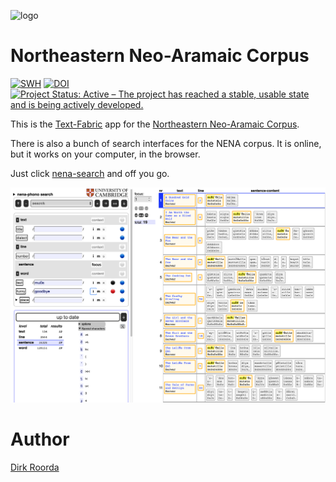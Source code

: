 ![logo](code/static/logo.png)

# Northeastern Neo-Aramaic Corpus

[![SWH](https://archive.softwareheritage.org/badge/origin/https://github.com/annotation/app-nena/)](https://archive.softwareheritage.org/browse/origin/https://github.com/annotation/app-nena/)
[![DOI](https://zenodo.org/badge/DOI/10.5281/zenodo.3909532.svg)](https://doi.org/10.5281/zenodo.3909532)
[![Project Status: Active – The project has reached a stable, usable state and is being actively developed.](https://www.repostatus.org/badges/latest/active.svg)](https://www.repostatus.org/#active)

This is the
[Text-Fabric](https://github.com/annotation/text-fabric)
app for the
[Northeastern Neo-Aramaic Corpus](https://github.com/CambridgeSemiticsLab/nena_corpus).

There is also a bunch of search interfaces for the NENA corpus.
It is online, but it works on your computer, in the browser.

Just click
[nena-search](https://annotation.github.io/app-nena/)
and off you go.

![ls](ls.png)

# Author

[Dirk Roorda](https://github.com/dirkroorda)

